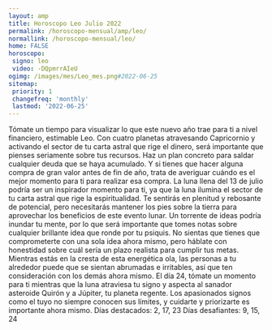 ```yaml
---
layout: amp
title: Horoscopo Leo Julio 2022 
permalink: /horoscopo-mensual/amp/leo/
normallink: /horoscopo-mensual/leo/
home: FALSE
horoscopo:
 signo: leo
 video: -DQpmrrAIeU
ogimg: /images/mes/Leo_mes.png#2022-06-25
sitemap:
 priority: 1
 changefreq: 'monthly'
 lastmod: '2022-06-25'
---
```



Tómate un tiempo para visualizar lo que este nuevo año trae para ti a nivel financiero, estimable Leo. Con cuatro planetas atravesando Capricornio y activando el sector de tu carta astral que rige el dinero, será importante que pienses seriamente sobre tus recursos. Haz un plan concreto para saldar cualquier deuda que se haya acumulado. Y si tienes que hacer alguna compra de gran valor antes de fin de año, trata de averiguar cuándo es el mejor momento para ti para realizar esa compra.
La luna llena del 13 de julio podría ser un inspirador momento para ti, ya que la luna ilumina el sector de tu carta astral que rige la espiritualidad. Te sentirás en plenitud y rebosante de potencial, pero necesitarás mantener los pies sobre la tierra para aprovechar los beneficios de este evento lunar. Un torrente de ideas podría inundar tu mente, por lo que será importante que tomes notas sobre cualquier brillante idea que ronde por tu psiquis. No sientas que tienes que comprometerte con una sola idea ahora mismo, pero háblate con honestidad sobre cuál sería un plazo realista para cumplir tus metas. Mientras estás en la cresta de esta energética ola, las personas a tu alrededor puede que se sientan abrumadas e irritables, así que ten consideración con los demás ahora mismo.
El día 24, tómate un momento para ti mientras que la luna atraviesa tu signo y aspecta al sanador asteroide Quirón y a Júpiter, tu planeta regente. Los apasionados signos como el tuyo no siempre conocen sus límites, y cuidarte y priorizarte es importante ahora mismo.
Días destacados: 2, 17, 23
Días desafiantes: 9, 15, 24